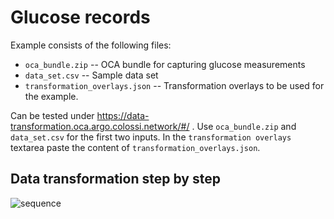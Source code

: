 # Glucose records

Example consists of the following files:
- `oca_bundle.zip` -- OCA bundle for capturing glucose measurements
- `data_set.csv` -- Sample data set
- `transformation_overlays.json` -- Transformation overlays to be used for the example.

Can be tested under https://data-transformation.oca.argo.colossi.network/#/ . Use `oca_bundle.zip` and `data_set.csv` for the first two inputs. In the `transformation overlays` textarea paste the content of `transformation_overlays.json`.

## Data transformation step by step

![sequence](https://user-images.githubusercontent.com/425226/204890613-f8c5d8f6-e248-4738-bd54-256d3666d69a.png)
